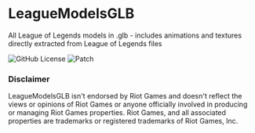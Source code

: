 # LeagueModelsGLB
 All League of Legends models in .glb - includes animations and textures directly extracted from League of Legends files

![GitHub License](https://img.shields.io/github/license/santoryo/leaguemodelsglb)
![Patch](https://img.shields.io/badge/PATCH-WIP-red)


### Disclaimer
LeagueModelsGLB isn't endorsed by Riot Games and doesn't reflect the views or opinions of Riot Games or anyone officially involved in producing or managing Riot Games properties. Riot Games, and all associated properties are trademarks or registered trademarks of Riot Games, Inc.
